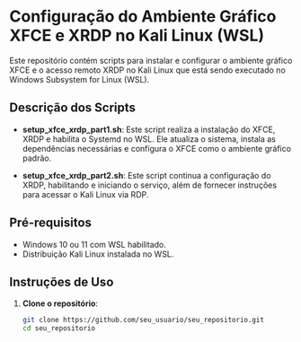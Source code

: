 # Configuração do Ambiente Gráfico XFCE e XRDP no Kali Linux (WSL)

Este repositório contém scripts para instalar e configurar o ambiente gráfico XFCE e o acesso remoto XRDP no Kali Linux que está sendo executado no Windows Subsystem for Linux (WSL). 

## Descrição dos Scripts

- **setup_xfce_xrdp_part1.sh**: Este script realiza a instalação do XFCE, XRDP e habilita o Systemd no WSL. Ele atualiza o sistema, instala as dependências necessárias e configura o XFCE como o ambiente gráfico padrão.

- **setup_xfce_xrdp_part2.sh**: Este script continua a configuração do XRDP, habilitando e iniciando o serviço, além de fornecer instruções para acessar o Kali Linux via RDP.

## Pré-requisitos

- Windows 10 ou 11 com WSL habilitado.
- Distribuição Kali Linux instalada no WSL.

## Instruções de Uso

1. **Clone o repositório**:
   ```bash
   git clone https://github.com/seu_usuario/seu_repositorio.git
   cd seu_repositorio